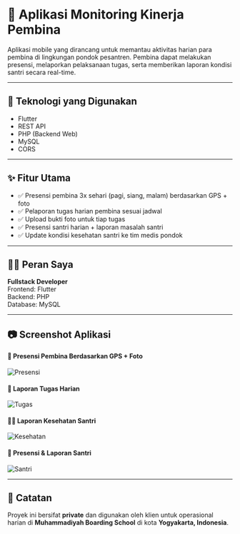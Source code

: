 # 📱 Aplikasi Monitoring Kinerja Pembina

Aplikasi mobile yang dirancang untuk memantau aktivitas harian para pembina di lingkungan pondok pesantren. Pembina dapat melakukan presensi, melaporkan pelaksanaan tugas, serta memberikan laporan kondisi santri secara real-time.

---

## 🔧 Teknologi yang Digunakan

- Flutter
- REST API
- PHP (Backend Web)
- MySQL
- CORS

---

## ✨ Fitur Utama

- ✅ Presensi pembina 3x sehari (pagi, siang, malam) berdasarkan GPS + foto
- ✅ Pelaporan tugas harian pembina sesuai jadwal
- ✅ Upload bukti foto untuk tiap tugas
- ✅ Presensi santri harian + laporan masalah santri
- ✅ Update kondisi kesehatan santri ke tim medis pondok

---

## 👨‍💻 Peran Saya

**Fullstack Developer**  
Frontend: Flutter  
Backend: PHP  
Database: MySQL

---

## 📷 Screenshot Aplikasi

#### 📍 Presensi Pembina Berdasarkan GPS + Foto
![Presensi](./screenshots/presensi.png)

#### 📝 Laporan Tugas Harian
![Tugas](./screenshots/tugas.png)

#### 👨‍⚕️ Laporan Kesehatan Santri
![Kesehatan](./screenshots/kesehatan.png)

#### 👦 Presensi & Laporan Santri
![Santri](./screenshots/santri.png)

---

## 📌 Catatan

Proyek ini bersifat **private** dan digunakan oleh klien untuk operasional harian di **Muhammadiyah Boarding School** di kota **Yogyakarta, Indonesia**.
